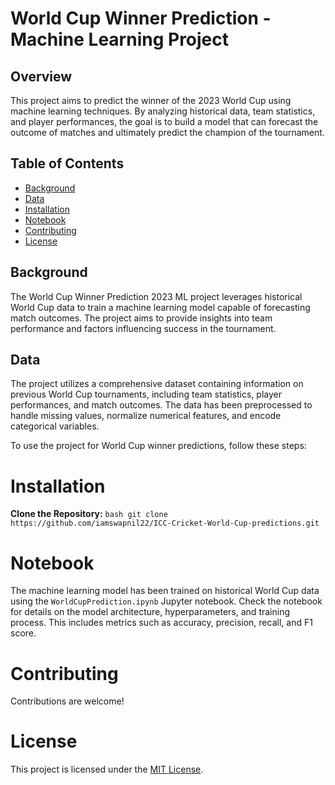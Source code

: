 # World Cup Winner Prediction - Machine Learning Project

## Overview

This project aims to predict the winner of the 2023 World Cup using machine learning techniques. By analyzing historical data, team statistics, and player performances, the goal is to build a model that can forecast the outcome of matches and ultimately predict the champion of the tournament.

## Table of Contents

- [Background](#background)
- [Data](#data)
- [Installation](#installation)
- [Notebook](#notebook)
- [Contributing](#contributing)
- [License](#license)

## Background

The World Cup Winner Prediction 2023 ML project leverages historical World Cup data to train a machine learning model capable of forecasting match outcomes. The project aims to provide insights into team performance and factors influencing success in the tournament.

## Data

The project utilizes a comprehensive dataset containing information on previous World Cup tournaments, including team statistics, player performances, and match outcomes. The data has been preprocessed to handle missing values, normalize numerical features, and encode categorical variables.


To use the project for World Cup winner predictions, follow these steps:

# Installation

**Clone the Repository:**
    ```bash
    git clone https://github.com/iamswapnil22/ICC-Cricket-World-Cup-predictions.git
    ```


# Notebook

The machine learning model has been trained on historical World Cup data using the `WorldCupPrediction.ipynb` Jupyter notebook. Check the notebook for details on the model architecture, hyperparameters, and training process. This includes metrics such as accuracy, precision, recall, and F1 score.

# Contributing

Contributions are welcome!

# License

This project is licensed under the [MIT License](LICENSE).


